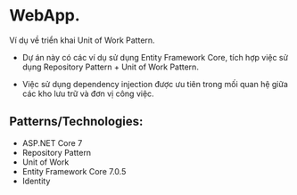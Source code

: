 # WebApp.
Ví dụ về triển khai Unit of Work Pattern.

* Dự án này có các ví dụ sử dụng Entity Framework Core, tích hợp việc sử dụng Repository Pattern + Unit of Work Pattern.

* Việc sử dụng dependency injection được ưu tiên trong mối quan hệ giữa các kho lưu trữ và đơn vị công việc.

## Patterns/Technologies:
* ASP.NET Core 7
* Repository Pattern
* Unit of Work
* Entity Framework Core 7.0.5
* Identity


